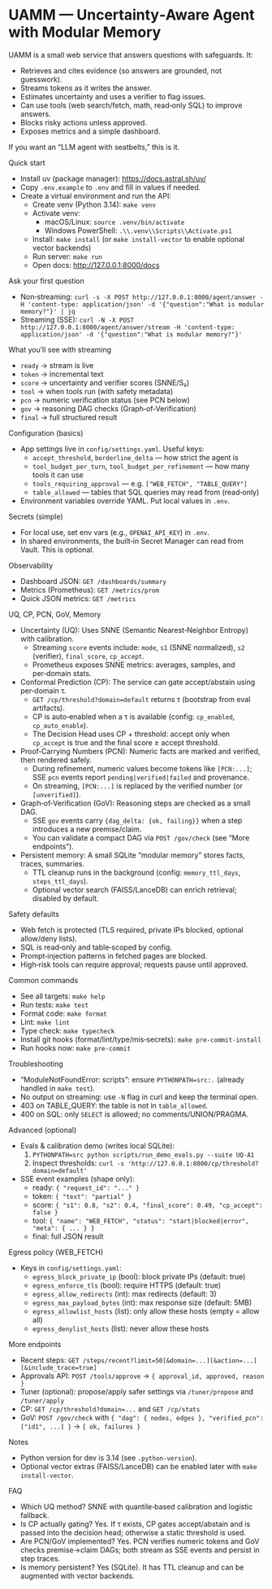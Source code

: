 # UAMM — Uncertainty‑Aware Agent with Modular Memory

UAMM is a small web service that answers questions with safeguards. It:
- Retrieves and cites evidence (so answers are grounded, not guesswork).
- Streams tokens as it writes the answer.
- Estimates uncertainty and uses a verifier to flag issues.
- Can use tools (web search/fetch, math, read‑only SQL) to improve answers.
- Blocks risky actions unless approved.
- Exposes metrics and a simple dashboard.

If you want an “LLM agent with seatbelts,” this is it.

Quick start
- Install uv (package manager): https://docs.astral.sh/uv/
- Copy `.env.example` to `.env` and fill in values if needed.
- Create a virtual environment and run the API:
  - Create venv (Python 3.14): `make venv`
  - Activate venv:
    - macOS/Linux: `source .venv/bin/activate`
    - Windows PowerShell: `.\\.venv\\Scripts\\Activate.ps1`
  - Install: `make install` (or `make install-vector` to enable optional vector backends)
  - Run server: `make run`
  - Open docs: http://127.0.0.1:8000/docs

Ask your first question
- Non‑streaming: `curl -s -X POST http://127.0.0.1:8000/agent/answer -H 'content-type: application/json' -d '{"question":"What is modular memory?"}' | jq`
- Streaming (SSE):
  `curl -N -X POST http://127.0.0.1:8000/agent/answer/stream -H 'content-type: application/json' -d '{"question":"What is modular memory?"}'`

What you’ll see with streaming
- `ready` → stream is live
- `token` → incremental text
- `score` → uncertainty and verifier scores (SNNE/S₂)
- `tool` → when tools run (with safety metadata)
- `pcn` → numeric verification status (see PCN below)
- `gov` → reasoning DAG checks (Graph‑of‑Verification)
- `final` → full structured result

Configuration (basics)
- App settings live in `config/settings.yaml`. Useful keys:
  - `accept_threshold`, `borderline_delta` — how strict the agent is
  - `tool_budget_per_turn`, `tool_budget_per_refinement` — how many tools it can use
  - `tools_requiring_approval` — e.g. `["WEB_FETCH", "TABLE_QUERY"]`
  - `table_allowed` — tables that SQL queries may read from (read‑only)
- Environment variables override YAML. Put local values in `.env`.

Secrets (simple)
- For local use, set env vars (e.g., `OPENAI_API_KEY`) in `.env`.
- In shared environments, the built‑in Secret Manager can read from Vault. This is optional.

Observability
- Dashboard JSON: `GET /dashboards/summary`
- Metrics (Prometheus): `GET /metrics/prom`
- Quick JSON metrics: `GET /metrics`

UQ, CP, PCN, GoV, Memory
- Uncertainty (UQ): Uses SNNE (Semantic Nearest‑Neighbor Entropy) with calibration.
  - Streaming `score` events include: `mode`, `s1` (SNNE normalized), `s2` (verifier), `final_score`, `cp_accept`.
  - Prometheus exposes SNNE metrics: averages, samples, and per‑domain stats.
- Conformal Prediction (CP): The service can gate accept/abstain using per‑domain τ.
  - `GET /cp/threshold?domain=default` returns τ (bootstrap from eval artifacts).
  - CP is auto‑enabled when a τ is available (config: `cp_enabled`, `cp_auto_enable`).
  - The Decision Head uses CP + threshold: accept only when `cp_accept` is true and the final score ≥ accept threshold.
- Proof‑Carrying Numbers (PCN): Numeric facts are marked and verified, then rendered safely.
  - During refinement, numeric values become tokens like `[PCN:...]`; SSE `pcn` events report `pending|verified|failed` and provenance.
  - On streaming, `[PCN:...]` is replaced by the verified number (or `[unverified]`).
- Graph‑of‑Verification (GoV): Reasoning steps are checked as a small DAG.
  - SSE `gov` events carry `{dag_delta: {ok, failing}}` when a step introduces a new premise/claim.
  - You can validate a compact DAG via `POST /gov/check` (see “More endpoints”).
- Persistent memory: A small SQLite “modular memory” stores facts, traces, summaries.
  - TTL cleanup runs in the background (config: `memory_ttl_days`, `steps_ttl_days`).
  - Optional vector search (FAISS/LanceDB) can enrich retrieval; disabled by default.

Safety defaults
- Web fetch is protected (TLS required, private IPs blocked, optional allow/deny lists).
- SQL is read‑only and table‑scoped by config.
- Prompt‑injection patterns in fetched pages are blocked.
- High‑risk tools can require approval; requests pause until approved.

Common commands
- See all targets: `make help`
- Run tests: `make test`
- Format code: `make format`
- Lint: `make lint`
- Type check: `make typecheck`
- Install git hooks (format/lint/type/mis‑secrets): `make pre-commit-install`
- Run hooks now: `make pre-commit`

Troubleshooting
- “ModuleNotFoundError: scripts”: ensure `PYTHONPATH=src:.` (already handled in `make test`).
- No output on streaming: use `-N` flag in curl and keep the terminal open.
- 403 on TABLE_QUERY: the table is not in `table_allowed`.
- 400 on SQL: only `SELECT` is allowed; no comments/UNION/PRAGMA.

Advanced (optional)
- Evals & calibration demo (writes local SQLite):
  1) `PYTHONPATH=src python scripts/run_demo_evals.py --suite UQ-A1`
  2) Inspect thresholds: `curl -s 'http://127.0.0.1:8000/cp/threshold?domain=default'`
- SSE event examples (shape only):
  - ready: `{ "request_id": "..." }`
  - token: `{ "text": "partial" }`
  - score: `{ "s1": 0.8, "s2": 0.4, "final_score": 0.49, "cp_accept": false }`
  - tool: `{ "name": "WEB_FETCH", "status": "start|blocked|error", "meta": { ... } }`
  - final: full JSON result

Egress policy (WEB_FETCH)
- Keys in `config/settings.yaml`:
  - `egress_block_private_ip` (bool): block private IPs (default: true)
  - `egress_enforce_tls` (bool): require HTTPS (default: true)
  - `egress_allow_redirects` (int): max redirects (default: 3)
  - `egress_max_payload_bytes` (int): max response size (default: 5MB)
  - `egress_allowlist_hosts` (list): only allow these hosts (empty = allow all)
  - `egress_denylist_hosts` (list): never allow these hosts

More endpoints
- Recent steps: `GET /steps/recent?limit=50[&domain=...][&action=...][&include_trace=true]`
- Approvals API: `POST /tools/approve` → `{ approval_id, approved, reason }`
- Tuner (optional): propose/apply safer settings via `/tuner/propose` and `/tuner/apply`
- CP: `GET /cp/threshold?domain=...` and `GET /cp/stats`
- GoV: `POST /gov/check` with `{ "dag": { nodes, edges }, "verified_pcn": ["id1", ...] }` → `{ ok, failures }`

Notes
- Python version for dev is 3.14 (see `.python-version`).
- Optional vector extras (FAISS/LanceDB) can be enabled later with `make install-vector`.

FAQ
- Which UQ method? SNNE with quantile‑based calibration and logistic fallback.
- Is CP actually gating? Yes. If τ exists, CP gates accept/abstain and is passed into the decision head; otherwise a static threshold is used.
- Are PCN/GoV implemented? Yes. PCN verifies numeric tokens and GoV checks premise→claim DAGs; both stream as SSE events and persist in step traces.
- Is memory persistent? Yes (SQLite). It has TTL cleanup and can be augmented with vector backends.
